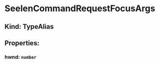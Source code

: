# **SeelenCommandRequestFocusArgs**

## **Kind: TypeAlias**

## **Properties**:

### hwnd: `number`

